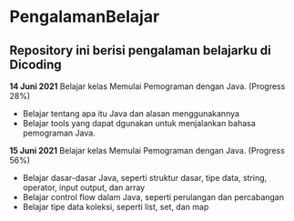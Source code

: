 PengalamanBelajar
==
Repository ini berisi pengalaman belajarku di Dicoding
--

**14 Juni 2021**
Belajar kelas Memulai Pemograman dengan Java. (Progress 28%)
  * Belajar tentang apa itu Java dan alasan menggunakannya
  * Belajar tools yang dapat dgunakan untuk menjalankan bahasa pemograman Java.

**15 Juni 2021**
Belajar kelas Memulai Pemograman dengan Java. (Progress 56%)
  * Belajar dasar-dasar Java, seperti struktur dasar, tipe data, string, operator, input output, dan array
  * Belajar control flow dalam Java, seperti perulangan dan percabangan
  * Belajar tipe data koleksi, seperti list, set, dan map
